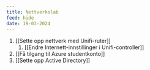 ```yaml
---
title: Nettverkslab
feed: hide
date: 19-03-2024
---
```


1. [[Sette opp nettverk med Unifi-ruter]]
	1. [[Endre Internett-innstillinger i Unifi-controller]]
2. [[Få tilgang til Azure studentkonto]]
3. [[Sette opp Active Directory]]
